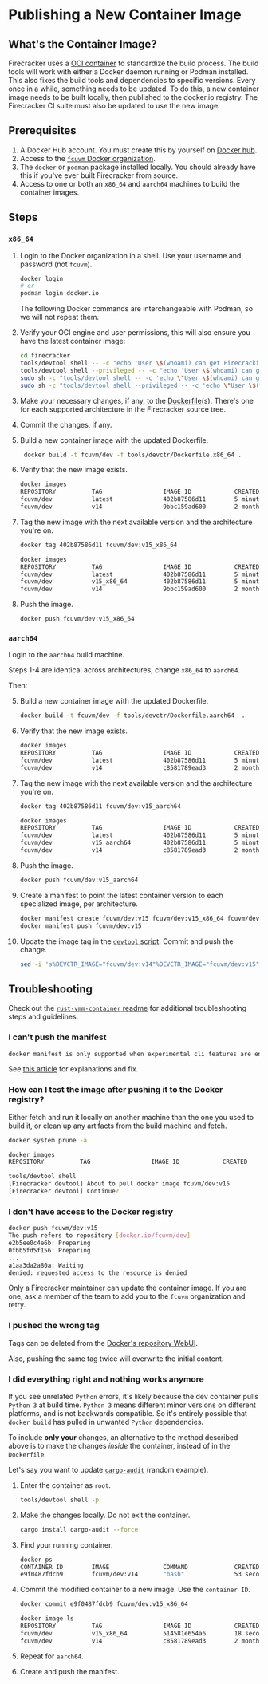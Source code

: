 # Publishing a New Container Image

## What's the Container Image?

Firecracker uses a [OCI container](https://www.opencontainers.org/) to standardize
the build process. The build tools will work with either a Docker daemon running
or Podman installed. This also fixes the build tools and dependencies to specific
versions. Every once in a while, something needs to be updated. To do this, a
new container image needs to be built locally, then published to the docker.io
registry. The Firecracker CI suite must also be updated to use the new image.

## Prerequisites

1. A Docker Hub account. You must create this by yourself on
   [Docker hub](https://hub.docker.com/).
1. Access to the
   [`fcuvm` Docker organization](https://cloud.docker.com/u/fcuvm/).
1. The `docker` or `podman` package installed locally. You should already have
   this if you've ever built Firecracker from source.
1. Access to one or both an `x86_64` and `aarch64` machines to build the container
   images.

## Steps

### `x86_64`

1. Login to the Docker organization in a shell. Use your username and password
(not `fcuvm`).

    ```bash
    docker login
    # or
    podman login docker.io
    ```

    The following Docker commands are interchangeable with Podman, so we will
    not repeat them.

1. Verify your OCI engine and user permissions, this will also ensure you have
   the latest container image:

    ```bash
    cd firecracker
    tools/devtool shell -- -c "echo 'User \$(whoami) can get Firecracking'; exit"
    tools/devtool shell --privileged -- -c "echo 'User \$(whoami) can get Firecracking'; exit"
    sudo sh -c "tools/devtool shell -- -c 'echo \"User \$(whoami) can get Firecracking\"; exit'"
    sudo sh -c "tools/devtool shell --privileged -- -c 'echo \"User \$(whoami) can get Firecracking\"; exit'"
    ```

1. Make your necessary changes, if any, to the
   [Dockerfile](https://docs.docker.com/engine/reference/builder/)(s). There's
   one for each supported architecture in the Firecracker source tree.

1. Commit the changes, if any.

1. Build a new container image with the updated Dockerfile.

   ```bash
    docker build -t fcuvm/dev -f tools/devctr/Dockerfile.x86_64 .
    ```

1. Verify that the new image exists.

    ```bash
    docker images
    REPOSITORY          TAG                 IMAGE ID            CREATED             SIZE
    fcuvm/dev           latest              402b87586d11        5 minutes ago       2.31GB
    fcuvm/dev           v14                 9bbc159ad600        2 months ago        2.31GB
    ```

1. Tag the new image with the next available version and the architecture
   you're on.

    ```bash
    docker tag 402b87586d11 fcuvm/dev:v15_x86_64

    docker images
    REPOSITORY          TAG                 IMAGE ID            CREATED             SIZE
    fcuvm/dev           latest              402b87586d11        5 minutes ago       2.31GB
    fcuvm/dev           v15_x86_64          402b87586d11        5 minutes ago       2.31GB
    fcuvm/dev           v14                 9bbc159ad600        2 months ago        2.31GB
    ```

1. Push the image.

    ```bash
    docker push fcuvm/dev:v15_x86_64
    ```

### `aarch64`

Login to the `aarch64` build machine.

Steps 1-4 are identical across architectures, change `x86_64` to `aarch64`.

Then:

5. Build a new container image with the updated Dockerfile.

    ```bash
    docker build -t fcuvm/dev -f tools/devctr/Dockerfile.aarch64  .
    ```

5. Verify that the new image exists.

    ```bash
    docker images
    REPOSITORY          TAG                 IMAGE ID            CREATED             SIZE
    fcuvm/dev           latest              402b87586d11        5 minutes ago       2.31GB
    fcuvm/dev           v14                 c8581789ead3        2 months ago        2.31GB
    ```

5. Tag the new image with the next available version and the architecture
   you're on.

    ```bash
    docker tag 402b87586d11 fcuvm/dev:v15_aarch64
    ```

    ```bash
    docker images
    REPOSITORY          TAG                 IMAGE ID            CREATED             SIZE
    fcuvm/dev           latest              402b87586d11        5 minutes ago       2.31GB
    fcuvm/dev           v15_aarch64         402b87586d11        5 minutes ago       2.31GB
    fcuvm/dev           v14                 c8581789ead3        2 months ago        2.31GB
    ```

5. Push the image.

    ```bash
    docker push fcuvm/dev:v15_aarch64
    ```

5. Create a manifest to point the latest container version to each specialized
   image, per architecture.

    ```bash
    docker manifest create fcuvm/dev:v15 fcuvm/dev:v15_x86_64 fcuvm/dev:v15_aarch64
    docker manifest push fcuvm/dev:v15
    ```

5. Update the image tag in the
   [`devtool` script](https://github.com/firecracker-microvm/firecracker/blob/master/tools/devtool).
   Commit and push the change.

    ```bash
    sed -i 's%DEVCTR_IMAGE="fcuvm/dev:v14"%DEVCTR_IMAGE="fcuvm/dev:v15"%' tools/devtool
    ```

## Troubleshooting

Check out the
[`rust-vmm-container` readme](https://github.com/rust-vmm/rust-vmm-container)
for additional troubleshooting steps and guidelines.

### I can't push the manifest

```bash
docker manifest is only supported when experimental cli features are enabled
```

See
[this article](https://medium.com/@mauridb/docker-multi-architecture-images-365a44c26be6)
for explanations and fix.

### How can I test the image after pushing it to the Docker registry?

Either fetch and run it locally on another machine than the one you used to
build it, or clean up any artifacts from the build machine and fetch.

```bash
docker system prune -a

docker images
REPOSITORY          TAG                 IMAGE ID            CREATED             SIZE

tools/devtool shell
[Firecracker devtool] About to pull docker image fcuvm/dev:v15
[Firecracker devtool] Continue?
```

### I don't have access to the Docker registry

```bash
docker push fcuvm/dev:v15
The push refers to repository [docker.io/fcuvm/dev]
e2b5ee0c4e6b: Preparing
0fbb5fd5f156: Preparing
...
a1aa3da2a80a: Waiting
denied: requested access to the resource is denied
```

Only a Firecracker maintainer can update the container image. If you are one,
ask a member of the team to add you to the `fcuvm` organization and retry.

### I pushed the wrong tag

Tags can be deleted from the
[Docker's repository WebUI](https://cloud.docker.com/u/fcuvm/repository/registry-1.docker.io/fcuvm/dev/tags).

Also, pushing the same tag twice will overwrite the initial content.

### I did everything right and nothing works anymore

If you see unrelated `Python` errors, it's likely because the dev container
pulls `Python 3` at build time. `Python 3` means different minor versions on
different platforms, and is not backwards compatible. So it's entirely possible
that `docker build` has pulled in unwanted `Python` dependencies.

To include **only your** changes, an alternative to the method described above
is to make the changes *inside* the container, instead of in the `Dockerfile`.

Let's say you want to update
[`cargo-audit`](https://github.com/RustSec/cargo-audit) (random example).

1. Enter the container as `root`.

    ```bash
    tools/devtool shell -p
    ```

1. Make the changes locally. Do not exit the container.

    ```bash
    cargo install cargo-audit --force
    ```

1. Find your running container.

    ```bash
    docker ps
    CONTAINER ID        IMAGE               COMMAND             CREATED             STATUS              PORTS               NAMES
    e9f0487fdcb9        fcuvm/dev:v14       "bash"              53 seconds ago      Up 52 seconds                           zen_beaver
    ```

1. Commit the modified container to a new image. Use the `container ID`.

    ```bash
    docker commit e9f0487fdcb9 fcuvm/dev:v15_x86_64
    ```

    ```bash
    docker image ls
    REPOSITORY          TAG                 IMAGE ID            CREATED             SIZE
    fcuvm/dev           v15_x86_64          514581e654a6        18 seconds ago      2.31GB
    fcuvm/dev           v14                 c8581789ead3        2 months ago        2.31GB
    ```

1. Repeat for `aarch64`.

1. Create and push the manifest.
